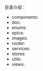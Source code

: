 目录介绍：
- components:
- doc:
- enums:
- epics:
- images:
- router:
- services:
- stores:
- utils:
- views:
